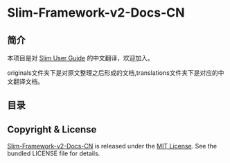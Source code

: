 # Slim-Framework-v2-Docs-CN

## 简介

本项目是对 [Slim User Guide](http://docs.slimframework.com/) 的中文翻译，欢迎加入。

originals文件夹下是对原文整理之后形成的文档,translations文件夹下是对应的中文翻译文档。

## 目录

## Copyright & License

[Slim-Framework-v2-Docs-CN](https://github.com/xuwensheng/Slim-Framework-v2-Docs-CN) is released under the [MIT License](http://mit-license.org/). See the bundled LICENSE file for 
details.
